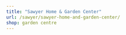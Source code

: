 ```yaml
---
title: "Sawyer Home & Garden Center"
url: /sawyer/sawyer-home-and-garden-center/
shop: garden centre
---
```

